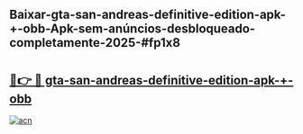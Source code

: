 ## Baixar-gta-san-andreas-definitive-edition-apk-+-obb-Apk-sem-anúncios-desbloqueado-completamente-2025-#fp1x8

# <h2><a href="https://ainizakaria.my?title=gta-san-andreas-definitive-edition-apk-+-obb&ref=22M">🔗👉 🔴 gta-san-andreas-definitive-edition-apk-+-obb</a></h2>

[![acn](https://github.com/user-attachments/assets/0f9c940e-d8b0-45ae-aac7-cd30a18b3e1c)](https://ainizakaria.my?title=gta-san-andreas-definitive-edition-apk-+-obb&ref=22M)

